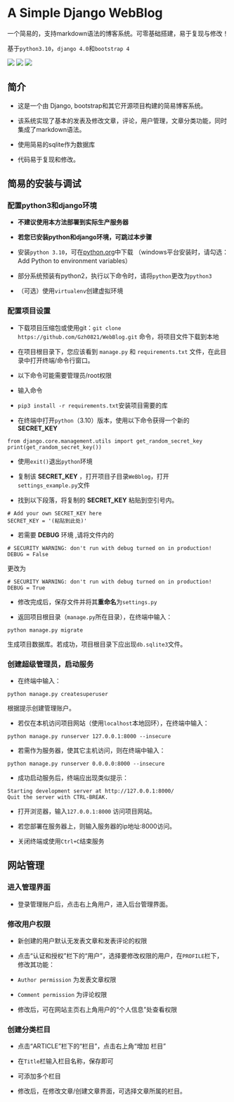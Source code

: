 # A Simple Django WebBlog

 一个简易的，支持markdown语法的博客系统。可零基础搭建，易于复现与修改！

基于`python3.10`，`django 4.0`和`bootstrap 4`

![](https://img.shields.io/badge/author-Gaozih-%2366ccff)
![](https://img.shields.io/github/license/Gzh0821/WebBlog)
![](https://img.shields.io/github/stars/Gzh0821/WebBlog)


## 简介
- 这是一个由 Django, bootstrap和其它开源项目构建的简易博客系统。

- 该系统实现了基本的发表及修改文章，评论，用户管理，文章分类功能，同时集成了markdown语法。

- 使用简易的sqlite作为数据库

- 代码易于复现和修改。

## 简易的安装与调试
### 配置python3和django环境
- **不建议使用本方法部署到实际生产服务器**

- **若您已安装python和django环境，可跳过本步骤**
- 安装`python 3.10`，可在[python.org](https://www.python.org)中下载
（windows平台安装时，请勾选：Add Python to environment variables）

- 部分系统预装有python2，执行以下命令时，请将`python`更改为`python3`
- （可选）使用`virtualenv`创建虚拟环境

### 配置项目设置
- 下载项目压缩包或使用git：`git clone https://github.com/Gzh0821/WebBlog.git` 命令，将项目文件下载到本地

- 在项目根目录下，您应该看到 `manage.py` 和 `requirements.txt` 文件，在此目录中打开终端/命令行窗口。

- 以下命令可能需要管理员/root权限

- 输入命令
- `pip3 install -r requirements.txt`安装项目需要的库

- 在终端中打开`python`（3.10）版本，使用以下命令获得一个新的 __SECRET_KEY__ 
```python3
from django.core.management.utils import get_random_secret_key
print(get_random_secret_key())
```
- 使用`exit()`退出`python`环境
- 复制该 __SECRET_KEY__ ，打开项目子目录`WeBblog`，打开`settings_example.py`文件

- 找到以下段落，将复制的 __SECRET_KEY__ 粘贴到空引号内。
```
# Add your own SECRET_KEY here
SECRET_KEY = '(粘贴到此处)'
```

- 若需要 **DEBUG** 环境 ,请将文件内的 
```
# SECURITY WARNING: don't run with debug turned on in production!
DEBUG = False
```
  更改为
```
# SECURITY WARNING: don't run with debug turned on in production!
DEBUG = True
```

- 修改完成后，保存文件并将其**重命名**为`settings.py`

- 返回项目根目录（`manage.py`所在目录），在终端中输入：
```
python manage.py migrate
```
生成项目数据库。若成功，项目根目录下应出现`db.sqlite3`文件。
### 创建超级管理员，启动服务
- 在终端中输入：
```
python manage.py createsuperuser
```
根据提示创建管理账户。

- 若仅在本机访问项目网站（使用`localhost`本地回环），在终端中输入：
```
python manage.py runserver 127.0.0.1:8000 --insecure
```
- 若需作为服务器，使其它主机访问，则在终端中输入：
```
python manage.py runserver 0.0.0.0:8000 --insecure
```
- 成功启动服务后，终端应出现类似提示：
```
Starting development server at http://127.0.0.1:8000/
Quit the server with CTRL-BREAK.
```

- 打开浏览器，输入`127.0.0.1:8000` 访问项目网站。
- 若您部署在服务器上，则输入服务器的ip地址:8000访问。

- 关闭终端或使用`Ctrl+C`结束服务

## 网站管理
### 进入管理界面
- 登录管理账户后，点击右上角用户，进入后台管理界面。
### 修改用户权限
- 新创建的用户默认无发表文章和发表评论的权限

- 点击“认证和授权”栏下的“用户”，选择要修改权限的用户，在`PROFILE`栏下，修改其功能：

- `Author permission` 为发表文章权限

- `Comment permission` 为评论权限

- 修改后，可在网站主页右上角用户的“个人信息”处查看权限
### 创建分类栏目
- 点击“ARTICLE”栏下的“栏目”，点击右上角“增加 栏目”

- 在`Title`栏输入栏目名称，保存即可

- 可添加多个栏目

- 修改后，在修改文章/创建文章界面，可选择文章所属的栏目。

